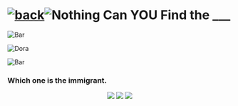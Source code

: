 # [![back](https://cdn.discordapp.com/emojis/887168885747511396?size=32)](https://dxrpy.github.io/Dxrpys-Garbage-Website)![`Nothing`](https://cdn.discordapp.com/attachments/584355797366997002/889386862916014090/nothing.png) Can YOU Find the ___

![`Bar`](https://cdn.discordapp.com/attachments/584355797366997002/889006586406772746/4M7IWwP.png)

![`Dora`](https://occ-0-2794-2219.1.nflxso.net/dnm/api/v6/9pS1daC2n6UGc3dUogvWIPMR_OU/AAAABdUq1AkZ8opLu89fSiPYhj2BrL5cpBQONwdLESYWZLNcVasBLybwTRNOylCLf0J50SF17rdiLlwQmHYsksyZY9dXJMGUDi8T3A08uWvSM6OfF6le.jpg?r=993)

![`Bar`](https://cdn.discordapp.com/attachments/584355797366997002/889006586406772746/4M7IWwP.png)

### Which one is the immigrant.
<p align="center">
  <a href="https://steamcommunity.com"><img src="https://cdn.discordapp.com/attachments/584355797366997002/890503631231668285/bee.png"/></a>
  <a href="https://steamcommunity.com/"><img src="https://cdn.discordapp.com/attachments/584355797366997002/890503628043980820/bird.png"/></a>
  <a href="https://steamcommunity.com/"><img src="https://cdn.discordapp.com/attachments/584355797366997002/890503627322572840/dora.png"/></a>
</p>
